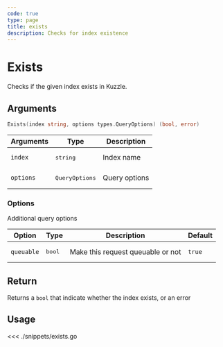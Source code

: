 ```yaml
---
code: true
type: page
title: exists
description: Checks for index existence
---
```


# Exists

Checks if the given index exists in Kuzzle.

## Arguments

```go
Exists(index string, options types.QueryOptions) (bool, error)
```

| Arguments | Type         | Description   |
| --------- | ------------ | ------------- |
| `index`   | <pre>string</pre>       | Index name    |
| `options` | <pre>QueryOptions</pre> | Query options |

### **Options**

Additional query options

| Option     | Type | Description                       | Default |
| ---------- | ---- | --------------------------------- | ------- |
| `queuable` | <pre>bool</pre> | Make this request queuable or not | `true`  |

## Return

Returns a `bool` that indicate whether the index exists, or an error

## Usage

<<< ./snippets/exists.go
